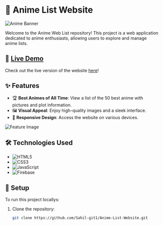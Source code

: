 # 🌟 Anime List Website

![Anime Banner](path_to_your_banner_image.jpg)

Welcome to the Anime Web List repository! This project is a web application dedicated to anime enthusiasts, allowing users to explore and manage anime lists.

## 🚀 [Live Demo](https://anime-weblist.web.app)

Check out the live version of the website [here](https://anime-weblist.web.app)!

## ✨ Features

- 🏆 **Best Animes of All Time**: View a list of the 50 best anime with pictures and plot information.
- 🖼️ **Visual Appeal**: Enjoy high-quality images and a sleek interface.
- 📱 **Responsive Design**: Access the website on various devices.

![Feature Image](path_to_your_feature_image.jpg)

## 🛠️ Technologies Used

- ![HTML5](https://img.shields.io/badge/HTML5-E34F26?style=for-the-badge&logo=html5&logoColor=white)
- ![CSS3](https://img.shields.io/badge/CSS3-1572B6?style=for-the-badge&logo=css3&logoColor=white)
- ![JavaScript](https://img.shields.io/badge/JavaScript-F7DF1E?style=for-the-badge&logo=javascript&logoColor=black)
- ![Firebase](https://img.shields.io/badge/Firebase-FFCA28?style=for-the-badge&logo=firebase&logoColor=black)

## 🚀 Setup

To run this project locallys:

1. Clone the repository:
   ```bash
   git clone https://github.com/Sahil-git1/Anime-List-Website.git

